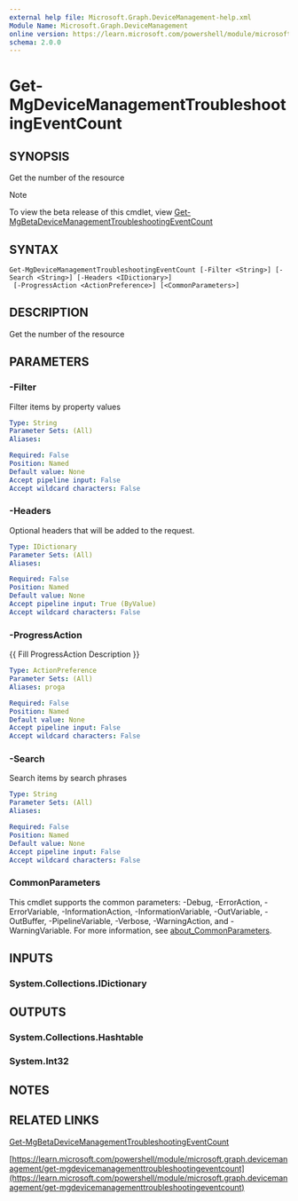 ```yaml
---
external help file: Microsoft.Graph.DeviceManagement-help.xml
Module Name: Microsoft.Graph.DeviceManagement
online version: https://learn.microsoft.com/powershell/module/microsoft.graph.devicemanagement/get-mgdevicemanagementtroubleshootingeventcount
schema: 2.0.0
---
```


# Get-MgDeviceManagementTroubleshootingEventCount

## SYNOPSIS
Get the number of the resource

> [!NOTE]
> To view the beta release of this cmdlet, view [Get-MgBetaDeviceManagementTroubleshootingEventCount](/powershell/module/Microsoft.Graph.Beta.DeviceManagement/Get-MgBetaDeviceManagementTroubleshootingEventCount?view=graph-powershell-beta)

## SYNTAX

```
Get-MgDeviceManagementTroubleshootingEventCount [-Filter <String>] [-Search <String>] [-Headers <IDictionary>]
 [-ProgressAction <ActionPreference>] [<CommonParameters>]
```

## DESCRIPTION
Get the number of the resource

## PARAMETERS

### -Filter
Filter items by property values

```yaml
Type: String
Parameter Sets: (All)
Aliases:

Required: False
Position: Named
Default value: None
Accept pipeline input: False
Accept wildcard characters: False
```

### -Headers
Optional headers that will be added to the request.

```yaml
Type: IDictionary
Parameter Sets: (All)
Aliases:

Required: False
Position: Named
Default value: None
Accept pipeline input: True (ByValue)
Accept wildcard characters: False
```

### -ProgressAction
{{ Fill ProgressAction Description }}

```yaml
Type: ActionPreference
Parameter Sets: (All)
Aliases: proga

Required: False
Position: Named
Default value: None
Accept pipeline input: False
Accept wildcard characters: False
```

### -Search
Search items by search phrases

```yaml
Type: String
Parameter Sets: (All)
Aliases:

Required: False
Position: Named
Default value: None
Accept pipeline input: False
Accept wildcard characters: False
```

### CommonParameters
This cmdlet supports the common parameters: -Debug, -ErrorAction, -ErrorVariable, -InformationAction, -InformationVariable, -OutVariable, -OutBuffer, -PipelineVariable, -Verbose, -WarningAction, and -WarningVariable. For more information, see [about_CommonParameters](http://go.microsoft.com/fwlink/?LinkID=113216).

## INPUTS

### System.Collections.IDictionary
## OUTPUTS

### System.Collections.Hashtable
### System.Int32
## NOTES

## RELATED LINKS
[Get-MgBetaDeviceManagementTroubleshootingEventCount](/powershell/module/Microsoft.Graph.Beta.DeviceManagement/Get-MgBetaDeviceManagementTroubleshootingEventCount?view=graph-powershell-beta)

[https://learn.microsoft.com/powershell/module/microsoft.graph.devicemanagement/get-mgdevicemanagementtroubleshootingeventcount](https://learn.microsoft.com/powershell/module/microsoft.graph.devicemanagement/get-mgdevicemanagementtroubleshootingeventcount)





